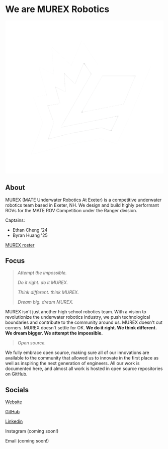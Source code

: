 # We are MUREX Robotics

![Logo](img/logo.png)

## About

MUREX (MATE Underwater Robotics At Exeter) is a competitive underwater robotics team based in Exeter, NH. We design and build highly performant ROVs for the MATE ROV Competition under the Ranger division.

Captains:

- Ethan Cheng '24
- Byran Huang '25

[MUREX roster](https://www.murexrobotics.com/ourteam)

## Focus

> *Attempt the impossible.*
>
> *Do it right. do it MUREX.*
>
> *Think different. think MUREX.*
>
> *Dream big. dream MUREX.*

MUREX isn't just another high school robotics team. With a vision to revolutionize the underwater robotics industry, we push technological boundaries and contribute to the community around us. MUREX doesn't cut corners. MUREX doesn't settle for OK. **We do it right. We think different. We dream bigger. We attempt the impossible.**

> *Open source.*

We fully embrace open source, making sure all of our innovations are available to the community that allowed us to innovate in the first place as well as inspiring the next generation of engineers. All our work is documented here, and almost all work is hosted in open source repositories on GitHub.

## Socials

[Website](https://www.murexrobotics.com)

[GitHub](https://github.com/murexrobotics)

[Linkedin](https://www.linkedin.com/company/murex-robotics/)

Instagram (coming soon!)

Email (coming soon!)
